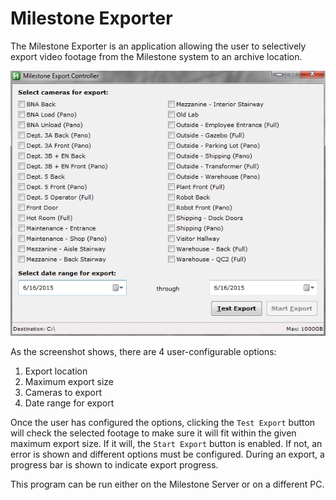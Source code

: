# Milestone Exporter

The Milestone Exporter is an application allowing the user to selectively export video footage from
the Milestone system to an archive location.

![Screenshot](https://raw.githubusercontent.com/VarlandMetalService/Milestone-Exporter/master/screenshot.jpg)

As the screenshot shows, there are 4 user-configurable options:

1. Export location
2. Maximum export size
3. Cameras to export
4. Date range for export

Once the user has configured the options, clicking the `Test Export` button will check the selected
footage to make sure it will fit within the given maximum export size. If it will, the `Start
Export` button is enabled. If not, an error is shown and different options must be configured.
During an export, a progress bar is shown to indicate export progress.

This program can be run either on the Milestone Server or on a different PC.
